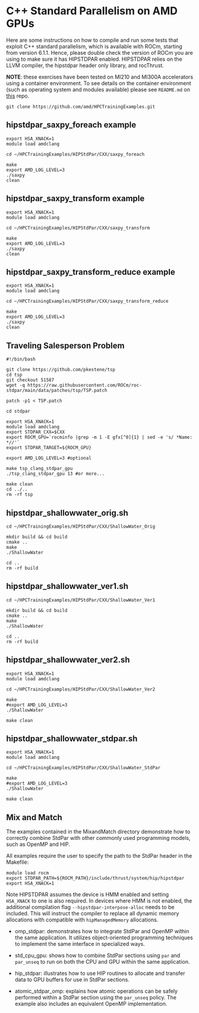 # C++ Standard Parallelism on AMD GPUs

Here are some instructions on how to compile and run some tests that exploit C++ standard parallelism, which is available with ROCm, starting from version 6.1.1. Hence, please double check the version of ROCm you are using to make sure it has HIPSTDPAR enabled. HIPSTDPAR relies on the LLVM compiler, the hipstdpar header only library, and rocThrust.

**NOTE**: these exercises have been tested on MI210 and MI300A accelerators using a container environment.
To see details on the container environment (such as operating system and modules available) please see `README.md` on [this](https://github.com/amd/HPCTrainingDock) repo. 

```
git clone https://github.com/amd/HPCTrainingExamples.git
```

## hipstdpar_saxpy_foreach example

```
export HSA_XNACK=1
module load amdclang

cd ~/HPCTrainingExamples/HIPStdPar/CXX/saxpy_foreach

make
export AMD_LOG_LEVEL=3
./saxpy
clean
```

## hipstdpar_saxpy_transform example

```
export HSA_XNACK=1
module load amdclang

cd ~/HPCTrainingExamples/HIPStdPar/CXX/saxpy_transform

make
export AMD_LOG_LEVEL=3
./saxpy
clean
```

## hipstdpar_saxpy_transform_reduce example

```
export HSA_XNACK=1
module load amdclang

cd ~/HPCTrainingExamples/HIPStdPar/CXX/saxpy_transform_reduce

make
export AMD_LOG_LEVEL=3
./saxpy
clean
```

## Traveling Salesperson Problem

```
#!/bin/bash

git clone https://github.com/pkestene/tsp
cd tsp
git checkout 51587
wget -q https://raw.githubusercontent.com/ROCm/roc-stdpar/main/data/patches/tsp/TSP.patch

patch -p1 < TSP.patch

cd stdpar

export HSA_XNACK=1
module load amdclang
export STDPAR_CXX=$CXX
export ROCM_GPU=`rocminfo |grep -m 1 -E gfx[^0]{1} | sed -e 's/ *Name: *//'`
export STDPAR_TARGET=${ROCM_GPU}

export AMD_LOG_LEVEL=3 #optional

make tsp_clang_stdpar_gpu
./tsp_clang_stdpar_gpu 13 #or more...

make clean
cd ../..
rm -rf tsp
```

## hipstdpar_shallowwater_orig.sh

```
cd ~/HPCTrainingExamples/HIPStdPar/CXX/ShallowWater_Orig

mkdir build && cd build
cmake ..
make
./ShallowWater

cd ..
rm -rf build
```

## hipstdpar_shallowwater_ver1.sh

```
cd ~/HPCTrainingExamples/HIPStdPar/CXX/ShallowWater_Ver1

mkdir build && cd build
cmake ..
make
./ShallowWater

cd ..
rm -rf build
```

## hipstdpar_shallowwater_ver2.sh

```
export HSA_XNACK=1
module load amdclang

cd ~/HPCTrainingExamples/HIPStdPar/CXX/ShallowWater_Ver2

make
#export AMD_LOG_LEVEL=3
./ShallowWater

make clean
```
## hipstdpar_shallowwater_stdpar.sh

```
export HSA_XNACK=1
module load amdclang

cd ~/HPCTrainingExamples/HIPStdPar/CXX/ShallowWater_StdPar

make
#export AMD_LOG_LEVEL=3
./ShallowWater

make clean
```

## Mix and Match

The examples contained in the MixandMatch directory demonstrate how to correctly combine
StdPar with other commonly used programming models, such as OpenMP and HIP.

All examples require the user to specify the path to the StdPar header in the Makefile:

```
module load rocm
export STDPAR_PATH=${ROCM_PATH}/include/thrust/system/hip/hipstdpar
export HSA_XNACK=1
```

Note HIPSTDPAR assumes the device is HMM enabled and setting `HSA_XNACK` to one is also required. In devices where HMM is not enabled, the additional compilation flag `--hipstdpar-interpose-alloc` needs to be included. This will instruct the compiler to replace all dynamic memory allocations with compatible with `hipManagedMemory` allocations.


* omp_stdpar: demonstrates how to integrate StdPar and OpenMP within the same application.
It utilizes object-oriented programming techniques to implement the same interface in specialized ways.

* std_cpu_gpu: shows how to combine StdPar sections using `par` and `par_unseq`
to run on both the CPU and GPU within the same application.

* hip_stdpar: illustrates how to use HIP routines to allocate and transfer data to GPU buffers
for use in StdPar sections.

* atomic_stdpar_omp: explains how atomic operations can be safely performed within a StdPar
section using the `par_unseq` policy. The example also includes an equivalent OpenMP implementation.
